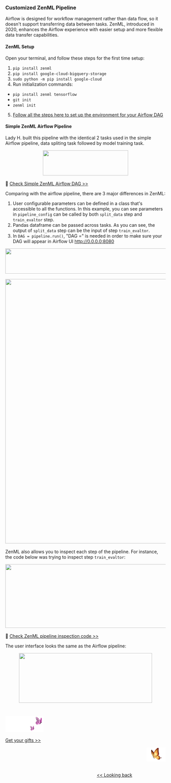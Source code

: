 ### Customized ZenML Pipeline
Airflow is designed for workflow management rather than data flow, so it doesn't support transferring data between tasks. ZenML, introduced in 2020, enhances the Airflow experience with easier setup and more flexible data transfer capabilities.


#### ZenML Setup
Open your terminal, and follow these steps for the first time setup:

1. `pip install zenml`
2. `pip install google-cloud-bigquery-storage`
3. `sudo python -m pip install google-cloud`
4. Run initialization commands:
* `pip install zenml tensorflow`
* `git init`
* `zenml init`
5. [Follow all the steps here to set up the environment for your Airflow DAG][2]


#### Simple ZenML Airflow Pipeline
Lady H. built this pipeline with the identical 2 tasks used in the simple Airflow pipeline, data spliting task followed by model training task.

<p align="center">
<img src="https://github.com/lady-h-world/My_Garden/blob/main/images/Garden_Market_images/customized_pipeline/correct_zenml_flow.png" width="268" height="79" />
</p>

🌻 [Check Simple ZenML Airflow DAG >>][3]

Comparing with the airflow pipeline, there are 3 major differences in ZenML:

1. User configurable parameters can be defined in a class that's accessible to all the functions. In this example, you can see parameters in `pipeline_config` can be called by both `split_data` step and `train_evaltor` step.
2. Pandas dataframe can be passed across tasks. As you can see, the output of `split_data` step can be the input of step `train_evaltor`.
3. In `DAG = pipeline.run()`, "DAG =" is needed in order to make sure your DAG will appear in Airflow UI http://0.0.0.0:8080 

<p align="left">
<img src="https://github.com/lady-h-world/My_Garden/blob/main/images/Garden_Market_images/notes/zenml_has_dag.png" width="766" height="79" />
</p>

<p align="left">
<img src="https://github.com/lady-h-world/My_Garden/blob/main/images/Garden_Market_images/customized_pipeline/zenml_code.png" width="1000" height="830" />
</p>

ZenML also allows you to inspect each step of the pipeline. For instance, the code below was trying to inspect step `train_evaltor`:

<p align="left">
<img src="https://github.com/lady-h-world/My_Garden/blob/main/images/Garden_Market_images/customized_pipeline/zenml_inspection.png" width="900" height="200" />
</p>

🌻 [Check ZenML pipeline inspection code >>][6]

The user interface looks the same as the Airflow pipeline:

<p align="center">
<img src="https://github.com/lady-h-world/My_Garden/blob/main/images/Garden_Market_images/customized_pipeline/zenml_flow.png" width="418" height="156" />
</p>


#
<p align="left">
<img src="https://github.com/lady-h-world/My_Garden/blob/main/images/follow_us.png" width="120" height="50" />
</p>

[Get your gifts >>][4]

<p align="right">
<img src="https://github.com/lady-h-world/My_Garden/blob/main/images/going_back.png" width="60" height="44" />
</p>

&nbsp;&nbsp;&nbsp;&nbsp;&nbsp;&nbsp;&nbsp;&nbsp;&nbsp;&nbsp;&nbsp;&nbsp;&nbsp;&nbsp;&nbsp;&nbsp;&nbsp;&nbsp;&nbsp;&nbsp;&nbsp;&nbsp;&nbsp;&nbsp;&nbsp;&nbsp;&nbsp;&nbsp;&nbsp;&nbsp;&nbsp;&nbsp;&nbsp;&nbsp;&nbsp;&nbsp;&nbsp;&nbsp;&nbsp;&nbsp;&nbsp;&nbsp;&nbsp;&nbsp;&nbsp;&nbsp;&nbsp;&nbsp;&nbsp;&nbsp;&nbsp;&nbsp;&nbsp;&nbsp;&nbsp;&nbsp;&nbsp;&nbsp;&nbsp;&nbsp;&nbsp;&nbsp;&nbsp;&nbsp;&nbsp;&nbsp;&nbsp;&nbsp;&nbsp;&nbsp;&nbsp;&nbsp;&nbsp;&nbsp;&nbsp;&nbsp;&nbsp;&nbsp;&nbsp;&nbsp;&nbsp;&nbsp;&nbsp;&nbsp;&nbsp;&nbsp;&nbsp;&nbsp;&nbsp;&nbsp;&nbsp;&nbsp;&nbsp;&nbsp;&nbsp;&nbsp;&nbsp;&nbsp;&nbsp;&nbsp;&nbsp;&nbsp;&nbsp;&nbsp;&nbsp;&nbsp;&nbsp;&nbsp;&nbsp;&nbsp;&nbsp;&nbsp;&nbsp;&nbsp;&nbsp;&nbsp;&nbsp;&nbsp;&nbsp;&nbsp;&nbsp;&nbsp;&nbsp;&nbsp;&nbsp;&nbsp;&nbsp;&nbsp;&nbsp;&nbsp;&nbsp;&nbsp;&nbsp;&nbsp;&nbsp;&nbsp;&nbsp;&nbsp;&nbsp;&nbsp;&nbsp;&nbsp;&nbsp;&nbsp;&nbsp;&nbsp;&nbsp;&nbsp;&nbsp;&nbsp;&nbsp;&nbsp;&nbsp;&nbsp;&nbsp;&nbsp;&nbsp;&nbsp;&nbsp;&nbsp;&nbsp;&nbsp;&nbsp;&nbsp;&nbsp;&nbsp;&nbsp;&nbsp;&nbsp;&nbsp;&nbsp;&nbsp;&nbsp;&nbsp;&nbsp;&nbsp;&nbsp;&nbsp;&nbsp;&nbsp;&nbsp;&nbsp;&nbsp;&nbsp;&nbsp;&nbsp;&nbsp;&nbsp;&nbsp;&nbsp;&nbsp;&nbsp;&nbsp;&nbsp;&nbsp;&nbsp;&nbsp;&nbsp;&nbsp;&nbsp;&nbsp;[<< Looking back][5]
 

[1]:https://docs.zenml.io/quickstart-guide#install-and-initialize
[2]:https://docs.zenml.io/stack-components/orchestrators/airflow
[3]:https://github.com/lady-h-world/My_Garden/blob/main/code/garden_market/zenml_pipeline/super_mini_pipeline_zenml.py
[4]:https://github.com/lady-h-world/My_Garden/blob/main/reading_pages/Garden_Market/customized_pipeline7.md
[5]:https://github.com/lady-h-world/My_Garden/blob/main/reading_pages/Garden_Market/customized_pipeline5.md
[6]:https://github.com/lady-h-world/My_Garden/blob/main/code/garden_market/zenml_pipeline/pipeline_inspect.py
